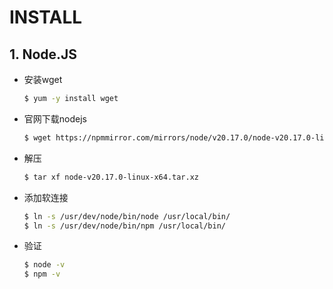 # INSTALL

## 1. Node.JS

* 安装wget

  ```sh
  $ yum -y install wget
  ```

* 官网下载nodejs

  ```sh
  $ wget https://npmmirror.com/mirrors/node/v20.17.0/node-v20.17.0-linux-x64.tar.xz
  ```

* 解压

  ```sh
  $ tar xf node-v20.17.0-linux-x64.tar.xz 
  ```

* 添加软连接

  ```sh
  $ ln -s /usr/dev/node/bin/node /usr/local/bin/
  $ ln -s /usr/dev/node/bin/npm /usr/local/bin/
  ```

* 验证

  ```sh
  $ node -v
  $ npm -v
  ```

  

